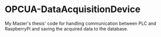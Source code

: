 # OPCUA-DataAcquisitionDevice
My Master's thesis' code for handling communication between PLC and RaspberryPi and saving the acquired data to the database.
